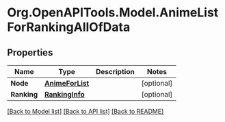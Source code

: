 # Org.OpenAPITools.Model.AnimeListForRankingAllOfData

## Properties

Name | Type | Description | Notes
------------ | ------------- | ------------- | -------------
**Node** | [**AnimeForList**](AnimeForList.md) |  | [optional] 
**Ranking** | [**RankingInfo**](RankingInfo.md) |  | [optional] 

[[Back to Model list]](../README.md#documentation-for-models) [[Back to API list]](../README.md#documentation-for-api-endpoints) [[Back to README]](../README.md)

